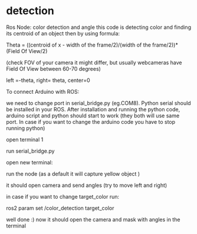 # detection
Ros Node:
color detection and angle 
this code is detecting color and finding its centroid of an object
then by using formula:

Theta = ((centroid of x - width of the frame/2)/(width of the frame/2))*(Field Of View/2)

(check FOV of your camera it might differ, but usually webcameras have Field Of View between 60-70 degrees)

left =-theta,
right= theta,
center=0

To connect Arduino with ROS:

we need to change port in serial_bridge.py (eg.COM8). Python serial should be installed in your ROS.
After installation and running the python code, arduino script and python should start to work
(they both will use same port. In case if you want to change the arduino code you have to stop running python)

open terminal 1

run serial_bridge.py

open new terminal:

run the node (as a default it will capture yellow object )

it should open camera and send angles (try to move left and right)


in case if you want to change target_color run:

ros2 param set /color_detection target_color <name>


well done :)
now it should open the camera and mask with angles in the terminal

